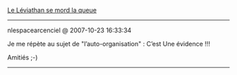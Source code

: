 [Le Léviathan se mord la queue](../../../2007/10/le-leviathan-se-mord-la-queue.md)

---
nlespacearcenciel @ 2007-10-23 16:33:34

Je me répète au sujet de "l’auto-organisation" : C’est Une évidence !!!

Amitiés ;-)

---

